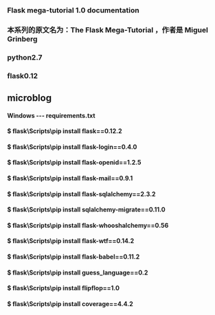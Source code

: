 ### Flask mega-tutorial 1.0 documentation
### 本系列的原文名为：The Flask Mega-Tutorial ，作者是 Miguel Grinberg 
### python2.7
### flask0.12

## microblog
#### Windows --- requirements.txt
#### $ flask\Scripts\pip install flask==0.12.2
#### $ flask\Scripts\pip install flask-login==0.4.0
#### $ flask\Scripts\pip install flask-openid==1.2.5
#### $ flask\Scripts\pip install flask-mail==0.9.1
#### $ flask\Scripts\pip install flask-sqlalchemy==2.3.2
#### $ flask\Scripts\pip install sqlalchemy-migrate==0.11.0
#### $ flask\Scripts\pip install flask-whooshalchemy==0.56
#### $ flask\Scripts\pip install flask-wtf==0.14.2
#### $ flask\Scripts\pip install flask-babel==0.11.2
#### $ flask\Scripts\pip install guess_language==0.2
#### $ flask\Scripts\pip install flipflop==1.0
#### $ flask\Scripts\pip install coverage==4.4.2
